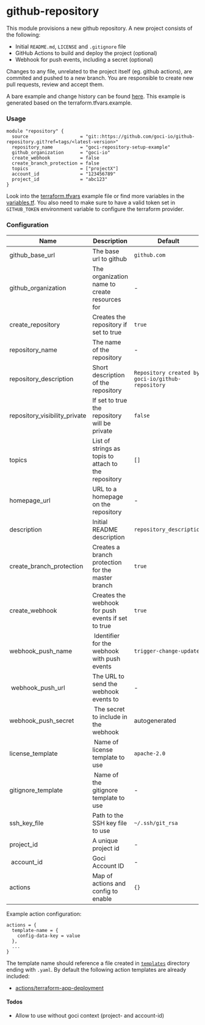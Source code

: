# github-repository

This module provisions a new github repository. A new project consists of the following:

- Initial `README.md`, `LICENSE` and `.gitignore` file  
- GitHub Actions to build and deploy the project (optional)  
- Webhook for push events, including a secret (optional)  

Changes to any file, unrelated to the project itself (eg. github actions), are commited and pushed to a new branch.
You are responsible to create new pull requests, review and accept them.

A bare example and change history can be found [here](https://github.com/goci-io/goci-repository-setup-example).
This example is generated based on the terraform.tfvars.example.

### Usage

```hcl
module "repository" {
  source                   = "git::https://github.com/goci-io/github-repository.git?ref=tags/<latest-version>"
  repository_name          = "goci-repository-setup-example"
  github_organization      = "goci-io"
  create_webhook           = false
  create_branch_protection = false
  topics                   = ["projectX"]
  account_id               = "123456789"
  project_id               = "abc123"
}
```

Look into the [terraform.tfvars](terraform.tfvars.example) example file or find more variables in the [variables.tf](variables.tf).
You also need to make sure to have a valid token set in `GITHUB_TOKEN` environment variable to configure the terraform provider.

### Configuration

| Name | Description | Default |
|-----------------|----------------------------------------|---------|
| github_base_url | The base url to github | `github.com` |
| github_organization | The organization name to create resources for | - |
| create_repository | Creates the repository if set to true | `true` |
| repository_name | The name of the repository | - |
| repository_description | Short description of the repository | `Repository created by goci-io/github-repository` |
| repository_visibility_private | If set to true the repository will be private | `false` | 
| topics | List of strings as topis to attach to the repository | `[]` |
| homepage_url | URL to a homepage on the repository | - |
| description | Initial README description | `repository_description` | 
| create_branch_protection | Creates a branch protection for the master branch | `true` |
| create_webhook | Creates the webhook for push events if set to true | `true` |
| webhook_push_name | Identifier for the webhook with push events | `trigger-change-update` |
| webhook_push_url | The URL to send the webhook events to | - |
| webhook_push_secret | The secret to include in the webhook | autogenerated |
| license_template | Name of license template to use | `apache-2.0` |
| gitignore_template | Name of the gitignore template to use | - |
| ssh_key_file | Path to the SSH key file to use | `~/.ssh/git_rsa` |
| project_id | A unique project id | - |
| account_id | Goci Account ID | - |
| actions | Map of actions and config to enable | `{}` |

Example action configuration:
```hcl
actions = {
  template-name = {
    config-data-key = value
  },
  ...
}
```

The template name should reference a file created in [`templates`](https://github.com/goci-io/github-repository/tree/master/templates) directory ending with `.yaml`.
By default the following action templates are already included:  
- [actions/terraform-app-deployment](https://github.com/goci-io/github-repository/tree/master/templates/actions/goci-terraform-app-deployment.yaml)  

#### Todos
- Allow to use without goci context (project- and account-id)  
